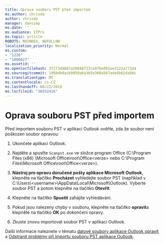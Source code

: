 ```yaml
---
title: Oprava souboru PST před importem
ms.author: chrisda
author: chrisda
manager: dansimp
ms.date: ''
ms.audience: ITPro
ms.topic: article
ROBOTS: NOINDEX, NOFOLLOW
localization_priority: Normal
ms.custom:
- "1226"
- "1800027"
ms.assetid: ''
ms.openlocfilehash: 3f273d9807a20048f33ce476e091ee2122a773d4
ms.sourcegitcommit: 1d98db8acb9959aba3b5e308a567ade6b62da56c
ms.translationtype: MT
ms.contentlocale: cs-CZ
ms.lasthandoff: 08/22/2019
ms.locfileid: "36552416"
---
```

# <a name="repair-pst-file-before-importing"></a>Oprava souboru PST před importem

Před importem souboru PST v aplikaci Outlook ověřte, zda že soubor není poškozen soubor opravou:

1. Ukončete aplikaci Outlook.

2. Najděte a spusťte `Scanpst.exe` ve složce program Office (C:\Program Files (x86) \Microsoft Office\root\Office\<verze\> nebo C:\Program Files\Microsoft Office\root\Office\<verze\>).

3. **Nástroj pro opravu doručené pošty aplikace Microsoft Outlook**, klepněte na tlačítko **Procházet** vyhledejte soubor PST (například v C:\Users\\<username\>\AppData\Local\Microsoft\Outlook). Vyberte soubor PST a potom klepněte na tlačítko **Otevřít**.

4. Klepněte na tlačítko **Spustit** zahájíte vyhledávání.

5. Pokud jsou nalezeny chyby v souboru, klepněte na tlačítko **opravit**a klepněte na tlačítko **OK** po dokončení opravy.

6. Zkuste znovu importovat soubor PST v aplikaci Outlook.

Další informace naleznete v tématu [datové soubory aplikace Outlook opravit](https://support.office.com/article/25663bc3-11ec-4412-86c4-60458afc5253) a [Odstranit problémy při importu souboru PST aplikace Outlook](https://support.office.com/article/2d2e50dc-5c36-4ab2-ab50-f1be733b3d6e).
